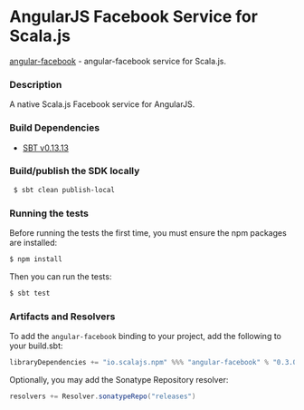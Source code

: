 AngularJS Facebook Service for Scala.js
=======================================
[angular-facebook](https://www.npmjs.com/package/angular-facebook) - angular-facebook service for Scala.js.

### Description

A native Scala.js Facebook service for AngularJS.

### Build Dependencies

* [SBT v0.13.13](http://www.scala-sbt.org/download.html)

### Build/publish the SDK locally

```bash
 $ sbt clean publish-local
```

### Running the tests

Before running the tests the first time, you must ensure the npm packages are installed:

```bash
$ npm install
```

Then you can run the tests:

```bash
$ sbt test
```

### Artifacts and Resolvers

To add the `angular-facebook` binding to your project, add the following to your build.sbt:  

```sbt
libraryDependencies += "io.scalajs.npm" %%% "angular-facebook" % "0.3.0.8"
```

Optionally, you may add the Sonatype Repository resolver:

```sbt   
resolvers += Resolver.sonatypeRepo("releases") 
```